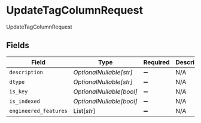 # UpdateTagColumnRequest

UpdateTagColumnRequest


## Fields

| Field                    | Type                     | Required                 | Description              |
| ------------------------ | ------------------------ | ------------------------ | ------------------------ |
| `description`            | *OptionalNullable[str]*  | :heavy_minus_sign:       | N/A                      |
| `dtype`                  | *OptionalNullable[str]*  | :heavy_minus_sign:       | N/A                      |
| `is_key`                 | *OptionalNullable[bool]* | :heavy_minus_sign:       | N/A                      |
| `is_indexed`             | *OptionalNullable[bool]* | :heavy_minus_sign:       | N/A                      |
| `engineered_features`    | List[*str*]              | :heavy_minus_sign:       | N/A                      |